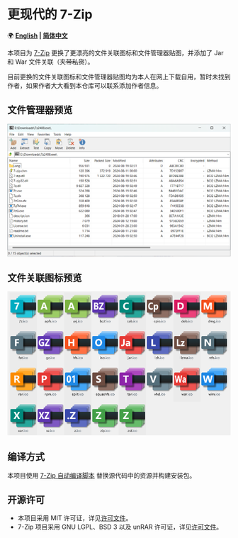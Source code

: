 ﻿# 更现代的 7-Zip

🌍 **[English](README-EN.md) | [简体中文](README.md)**

本项目为 [7-Zip](https://www.7-zip.org/) 更换了更漂亮的文件关联图标和文件管理器贴图，并添加了 Jar 和 War 文件关联（~~夹带私货~~）。

目前更换的文件关联图标和文件管理器贴图均为本人在网上下载自用，暂时未找到作者，如果作者大大看到本仓库可以联系添加作者信息。

## 文件管理器预览

![Preview1](Previews/Preview1.png)

## 文件关联图标预览

![Preview1](Previews/Preview2.png)

## 编译方式

本项目使用 [7-Zip 自动编译脚本](https://github.com/YukiIsait/7ZipBuilder) 替换源代码中的资源并构建安装包。

## 开源许可

- 本项目采用 MIT 许可证，详见[许可文件](LICENSE.md)。
- 7-Zip 项目采用 GNU LGPL、BSD 3 以及 unRAR 许可证，详见[许可文件](https://www.7-zip.org/license.txt)。
